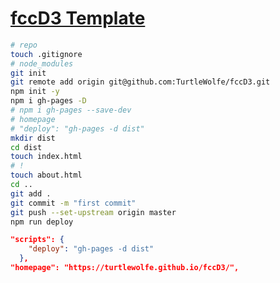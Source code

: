 # [fccD3 Template](https://turtlewolfe.github.io/fccD3/ 'Template for the Data Visualization with D3 Challenges at freeCodeCamp.com')

```bash
# repo
touch .gitignore
# node_modules
git init
git remote add origin git@github.com:TurtleWolfe/fccD3.git
npm init -y
npm i gh-pages -D
# npm i gh-pages --save-dev
# homepage
# "deploy": "gh-pages -d dist"
mkdir dist
cd dist
touch index.html
# !
touch about.html
cd ..
git add .
git commit -m "first commit"
git push --set-upstream origin master
npm run deploy
```

```json
"scripts": {
    "deploy": "gh-pages -d dist"
  },
"homepage": "https://turtlewolfe.github.io/fccD3/",
```
